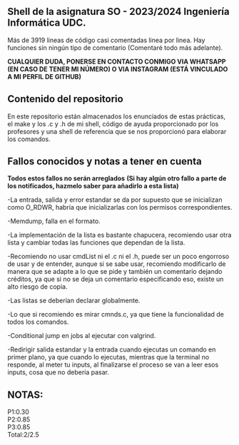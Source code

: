 ## **Shell de la asignatura SO - 2023/2024 Ingeniería Informática UDC.**


Más de 3919 lineas de código casi comentadas linea por linea.
Hay funciones sin ningún tipo de comentario (Comentaré todo más adelante).

**CUALQUIER DUDA, PONERSE EN CONTACTO CONMIGO VIA WHATSAPP (EN CASO DE TENER MI NÚMERO) O VIA INSTAGRAM (ESTÁ VINCULADO A MI PERFIL DE GITHUB)**

## Contenido del repositorio
En este repositorio están almacenados los enunciados de estas prácticas, el make y los .c y .h de mi shell, código de ayuda proporcionado por los profesores y una shell de referencia que se nos proporcionó para elaborar los comandos.






## **Fallos conocidos y notas a tener en cuenta**

**Todos estos fallos no serán arreglados**
**(Si hay algún otro fallo a parte de los notificados, hazmelo saber para añadirlo a esta lista)**

-La entrada, salida y error estandar se da por supuesto que se inicializan como O_RDWR, habría que inicializarlas con los permisos correspondientes.

-Memdump, falla en el formato.

-La implementación de la lista es bastante chapucera, recomiendo usar otra lista y cambiar todas las funciones que dependan de la lista.

-Recomiendo no usar cmdList ni el .c ni el .h, puede ser un poco engorroso de usar y de entender, aunque si se sabe usar, recomiendo modificarlo de manera que se adapte a lo que se pide y también un comentario dejando créditos, ya que si no se deja un comentario especificando eso, existe un alto riesgo de copia.

-Las listas se deberían declarar globalmente.

-Lo que si recomiendo es mirar cmnds.c, ya que tiene la funcionalidad de todos los comandos.

-Conditional jump en jobs al ejecutar con valgrind.

-Redirigir salida estandar y la entrada cuando ejecutas un comando en primer plano, ya que cuando lo ejecutas, mientras que la terminal no responde, al meter tu inputs, al finalizarse el proceso se van a leer esos inputs, cosa que no debería pasar.

## **NOTAS:**
P1:0.30  
P2:0.85  
P3:0.85  
Total:2/2.5

